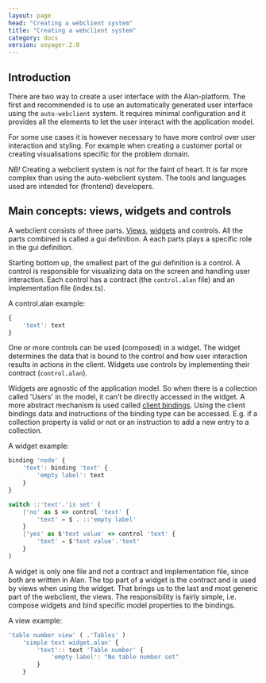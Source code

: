 ```yaml
---
layout: page
head: "Creating a webclient system"
title: "Creating a webclient system"
category: docs
version: voyager.2.0
---
```


## Introduction

There are two way to create a user interface with the Alan-platform. The first
and recommended is to use an automatically generated user interface using the
`auto-webclient` system. It requires minimal configuration and it provides all
the elements to let the user interact with the application model.

For some use cases it is however necessary to have more control over user
interaction and styling. For example when creating a customer portal or creating
visualisations specific for the problem domain.

*NB!* Creating a webclient system is not for the faint of heart. It is far more
 complex than using the auto-webclient system. The tools and languages used are
 intended for (frontend) developers.
 
## Main concepts: views, widgets and controls

A webclient consists of three
parts. [Views](/pages/docs/webclient/{{page.version}}/views/grammar.md),
[widgets](/pages/docs/webclient/{{page.version}}/widget/grammar.md) and
controls. All the parts combined is called a gui definition. A each parts plays
a specific role in the gui definition. 

Starting bottom up, the smallest part of the gui definition is a control. A
control is responsible for visualizing data on the screen and handling user
interaction. Each control has a contract (the `control.alan` file) and an
implementation file (index.ts). 

A control.alan example:
```js
{ 
	'text': text
}
```

One or more controls can be used (composed) in a widget. The widget determines
the data that is bound to the control and how user interaction results in
actions in the client. Widgets use controls by implementing their contract
(`control.alan`).

Widgets are agnostic of the application model. So when there is a collection
called 'Users' in the model, it can't be directly accessed in the widget. A more
abstract mechanism is used called
[client bindings](/pages/docs/webclient/{{page.version}}/client%20bindings/client_bindings.md). Using
the client bindings data and instructions of the binding type can be
accessed. E.g. if a collection property is valid or not or an instruction to add
a new entry to a collection.

A widget example:
```js
binding 'node' {
	'text': binding 'text' {
		'empty label': text
	}
}

switch ::'text'.'is set' (
	|'no' as $ => control 'text' {
		'text' = $ . ::'empty label'
	}
	|'yes' as $'text value' => control 'text' {
		'text' = $'text value'.'text'
	}
)
```

A widget is only one file and not a contract and implementation file, since both
are written in Alan. The top part of a widget is the contract and is used by
views when using the widget. That brings us to the last and most generic part of
the webclient, the views. The responsibility is fairly simple, i.e. compose
widgets and bind specific model properties to the bindings.

A view example:
```js
'table number view' ( .'Tables' )
	'simple text widget.alan' {
		'text':: text 'Table number' {
			'empty label': "No table number set"
		}
	}
```
